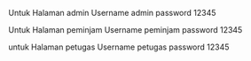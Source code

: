 Untuk Halaman admin
Username admin
password 12345

Untuk Halaman peminjam
Username peminjam
password 12345

untuk Halaman petugas
Username petugas
password 12345
